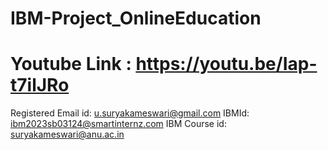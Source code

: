 # IBM-Project_OnlineEducation

# Youtube Link : https://youtu.be/Iap-t7ilJRo

 Registered Email id: u.suryakameswari@gmail.com
 IBMId: ibm2023sb03124@smartinternz.com
 IBM Course id: suryakameswari@anu.ac.in


